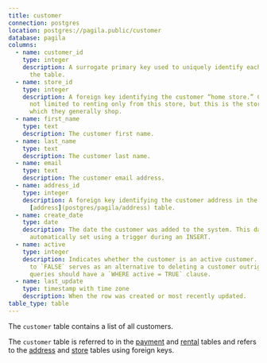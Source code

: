 ```yaml
---
title: customer
connection: postgres
location: postgres://pagila.public/customer
database: pagila
columns:
  - name: customer_id
    type: integer
    description: A surrogate primary key used to uniquely identify each customer in
      the table.
  - name: store_id
    type: integer
    description: A foreign key identifying the customer “home store.” Customers are
      not limited to renting only from this store, but this is the store at
      which they generally shop.
  - name: first_name
    type: text
    description: The customer first name.
  - name: last_name
    type: text
    description: The customer last name.
  - name: email
    type: text
    description: The customer email address.
  - name: address_id
    type: integer
    description: A foreign key identifying the customer address in the
      [address](postgres/pagila/address) table.
  - name: create_date
    type: date
    description: The date the customer was added to the system. This date is
      automatically set using a trigger during an INSERT.
  - name: active
    type: integer
    description: Indicates whether the customer is an active customer. Setting this
      to `FALSE` serves as an alternative to deleting a customer outright. Most
      queries should have a `WHERE active = TRUE` clause.
  - name: last_update
    type: timestamp with time zone
    description: When the row was created or most recently updated.
table_type: table
---
```

The `customer` table contains a list of all customers.

The `customer` table is referred to in the [payment](postgres/pagila/payment) and [rental](postgres/pagila/rental) tables and refers to the [address](postgres/pagila/address) and [store](postgres/pagila/store) tables using foreign keys.